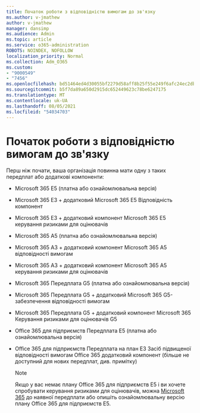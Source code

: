 ```yaml
---
title: Початок роботи з відповідністю вимогам до зв'язку
ms.author: v-jmathew
author: v-jmathew
manager: dansimp
ms.audience: Admin
ms.topic: article
ms.service: o365-administration
ROBOTS: NOINDEX, NOFOLLOW
localization_priority: Normal
ms.collection: Adm_O365
ms.custom:
- "9000549"
- "7456"
ms.openlocfilehash: bd51464ed4d30055bf2279d58aff8b25f55e249f6afc24ec2db227a1e9bdfbad
ms.sourcegitcommit: b5f7da89a650d2915dc652449623c78be6247175
ms.translationtype: MT
ms.contentlocale: uk-UA
ms.lasthandoff: 08/05/2021
ms.locfileid: "54034703"
---
```

# <a name="get-started-with-communication-compliance"></a>Початок роботи з відповідністю вимогам до зв'язку

Перш ніж почати, ваша організація повинна мати одну з таких передплат або додаткові компоненти:

* Microsoft 365 E5 (платна або ознайомлювальна версія)
* Microsoft 365 E3 + додатковий Microsoft 365 E5 Відповідність компонент
* Microsoft 365 E3 + додатковий компонент Microsoft 365 E5 керування ризиками для оцінювачів
* Microsoft 365 A5 (платна або ознайомлювальна версія)
* Microsoft 365 A3 + додатковий компонент Microsoft 365 A5 відповідності вимогам
* Microsoft 365 A3 + додатковий компонент Microsoft 365 A5 керування ризиками для оцінювачів
* Microsoft 365 Передплата G5 (платна або ознайомлювальна версія)
* Microsoft 365 Передплата G5 + додатковий Microsoft 365 G5-забезпечення відповідності вимогам
* Microsoft 365 Передплата G5 + додатковий компонент Microsoft 365 Керування ризиками для оцінювачів G5
* Office 365 для підприємств Передплата E5 (платна або ознайомлювальна версія)
* Office 365 для підприємств Передплата на план E3 Засіб підвищеної відповідності вимогам Office 365 додатковий компонент (більше не доступний для нових передплат, див. примітку)

    > [!NOTE]
    > Якщо у вас немає плану Office 365 для підприємств E5 і ви хочете спробувати керування ризиками для оцінювачів, можна [Microsoft 365](https://go.microsoft.com/fwlink/?linkid=2130508) до наявної передплати або опишіть ознайомлювальну версію плану Office 365 для підприємств E5.
